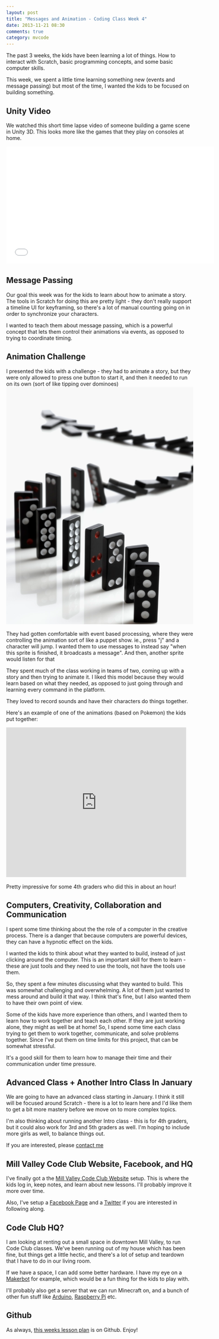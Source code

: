 ```yaml
---
layout: post
title: "Messages and Animation - Coding Class Week 4"
date: 2013-11-21 08:30
comments: true
category: mvcode
---
```

The past 3 weeks, the kids have been learning a lot of things.  How to interact with Scratch, basic programming concepts, and some basic computer skills.

This week, we spent a little time learning something new (events and message passing) but most of the time, I wanted the kids to be focused on building something. 

## Unity Video
We watched this short time lapse video of someone building a game scene in Unity 3D. This looks more like the games that they play on consoles at home.

<iframe width="560" height="315" src="//www.youtube.com/embed/Z2ZX9soqOz4" frameborder="0" allowfullscreen></iframe>

## Message Passing
Our goal this week was for the kids to learn about how to animate a story.  The tools in Scratch for doing this are pretty light - they don't really support a timeline UI for keyframing, so there's a lot of manual counting going on in order to synchronize your characters.

I wanted to teach them about message passing, which is a powerful concept that lets them control their animations via events, as opposed to trying to coordinate timing.

## Animation Challenge
I presented the kids with a challenge - they had to animate a story, but they were only allowed to press one button to start it, and then it needed to run on its own (sort of like tipping over dominoes)
![Dominoes](/images/dominoes.jpg)

They had gotten comfortable with event based processing, where they were controlling the animation sort of like a puppet show.  ie., press "j" and a character will jump.  I wanted them to use messages to instead say "when this sprite is finished, it broadcasts a message".  And then, another sprite would listen for that

They spent much of the class working in teams of two, coming up with a story and then trying to animate it.  I liked this model because they would learn based on what they needed, as opposed to just going through and learning every command in the platform.

They loved to record sounds and have their characters do things together.  

Here's an example of one of the animations (based on Pokemon) the kids put together:

<iframe allowtransparency="true" width="485" height="402" src="http://scratch.mit.edu/projects/embed/14440381/?autostart=false" frameborder="0" allowfullscreen></iframe>

Pretty impressive for some 4th graders who did this in about an hour!    

## Computers, Creativity, Collaboration and Communication
I spent some time thinking about the the role of a computer in the creative process.  There is a danger that because computers are powerful devices, they can have a hypnotic effect on the kids.

I wanted the kids to think about what they wanted to build, instead of just clicking around the computer.  This is an important skill for them to learn - these are just tools and they need to use the tools, not have the tools use them.  

So, they spent a few minutes discussing what they wanted to build.  This was somewhat challenging and overwhelming.  A lot of them just wanted to mess around and build it that way.  I think that's fine, but I also wanted them to have their own point of view.

Some of the kids have more experience than others, and I wanted them to learn how to work together and teach each other.  If they are just working alone, they might as well be at home!  So, I spend some time each class trying to get them to work together, communicate, and solve problems together.  Since I've put them on time limits for this project, that can be somewhat stressful.

It's a good skill for them to learn how to manage their time and their communication under time pressure.

## Advanced Class + Another Intro Class In January
We are going to have an advanced class starting in January.  I think it still will be focused around Scratch - there is a lot to learn here and I'd like them to get a bit more mastery before we move on to more complex topics.

I'm also thinking about running another Intro class - this is for 4th graders, but it could also work for 3rd and 5th graders as well.  I'm hoping to include more girls as well, to balance things out.

If you are interested, please [contact me](/contact.html)

## Mill Valley Code Club Website, Facebook, and HQ
I've finally got a the [Mill Valley Code Club Website](http://www.mvcodeclub.com) setup.  This is where the kids log in, keep notes, and learn about new lessons.  I'll probably improve it more over time.

Also, I've setup a [Facebook Page](http://www.facebook.com/mvcodeclub) and a [Twitter](http://twitter.com/mvcodeclub) if you are interested in following along.

## Code Club HQ?
I am looking at renting out a small space in downtown Mill Valley, to run Code Club classes.  We've been running out of my house which has been fine, but things get a little hectic, and there's a lot of setup and teardown that I have to do in our living room.

If we have a space, I can add some better hardware.  I have my eye on a [Makerbot](http://www.makerbot.com) for example, which would be a fun thing for the kids to play with.  

I'll probably also get a server that we can run Minecraft on, and a bunch of other fun stuff like [Arduino](http://arduino.cc), [Raspberry Pi](http://www.raspberrypi.org) etc. 

## Github
As always, [this weeks lesson plan](https://github.com/tarr11/coding-lessons/blob/master/4th-grade-coders/lesson-4.md) is on Github.  Enjoy!